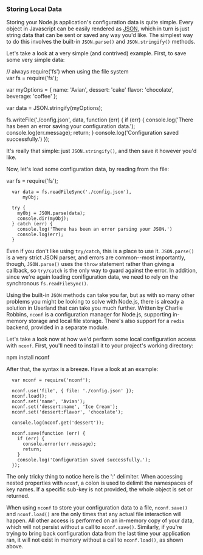 ### Storing Local Data

Storing your Node.js application's configuration data is quite simple. Every object in Javascript can be easily rendered as [JSON](api.html#what-is-json), which in turn is just string data that can be sent or saved any way you'd like. The simplest way to do this involves the built-in `JSON.parse()` and `JSON.stringify()` methods.

Let's take a look at a very simple (and contrived) example.  First, to save some very simple data:

  // always require('fs') when using the file system  
  var fs = require('fs');

  var myOptions = {
        name: 'Avian',
        dessert: 'cake'
        flavor: 'chocolate',
        beverage: 'coffee'
  };

  var data = JSON.stringify(myOptions);

  fs.writeFile('./config.json', data, function (err) {
        if (err) {
          console.log('There has been an error saving your configuration data.');
          console.log(err.message);
          return;
        }
        console.log('Configuration saved successfully.')
  });

It's really that simple: just `JSON.stringify()`, and then save it however you'd like.

Now, let's load some configuration data, by reading from the file:

  var fs = require('fs');

      var data = fs.readFileSync('./config.json'),
          myObj;

      try {
        myObj = JSON.parse(data);
        console.dir(myObj);
      } catch (err) {
        console.log('There has been an error parsing your JSON.')
        console.log(err);
      }

Even if you don't like using `try/catch`, this is a place to use it.  `JSON.parse()` is a very strict JSON parser, and errors are common--most importantly, though, `JSON.parse()` uses the `throw` statement rather than giving a callback, so `try/catch` is the only way to guard against the error. In addition, since we're again loading conifiguration data, we need to rely on the synchronous `fs.readFileSync()`.

Using the built-in `JSON` methods can take you far, but as with so many other problems you might be looking to solve with Node.js, there is already a solution in Userland that can take you much further. Written by Charlie Robbins, `nconf` is a configuration manager for Node.js, supporting in-memory storage and local file storage. There's also support for a `redis` backend, provided in a separate module.

Let's take a look now at how we'd perform some local configuration access with `nconf`.  First, you'll need to install it to your project's working directory:

  npm install nconf

After that, the syntax is a breeze. Have a look at an example:

      var nconf = require('nconf');

      nconf.use('file', { file: './config.json' });
      nconf.load();
      nconf.set('name', 'Avian');
      nconf.set('dessert:name', 'Ice Cream');
      nconf.set('dessert:flavor', 'chocolate');

      console.log(nconf.get('dessert'));

      nconf.save(function (err) {
        if (err) {
          console.error(err.message);
          return;
        }
        console.log('Configuration saved successfully.');
      });

The only tricky thing to notice here is the ':' delimiter. When accessing nested properties with `nconf`, a colon is used to delimit the namespaces of key names.  If a specific sub-key is not provided, the whole object is set or returned.

When using `nconf` to store your configuration data to a file, `nconf.save()` and `nconf.load()` are the only times that any actual file interaction will happen.  All other access is performed on an in-memory copy of your data, which will not persist without a call to `nconf.save()`.  Similarly, if you're trying to bring back configuration data from the last time your application ran, it will not exist in memory without a call to `nconf.load()`, as shown above.